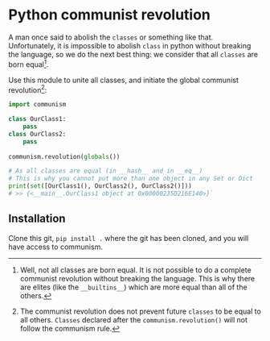 # Python communist revolution

A man once said to abolish the `classes` or something like that. Unfortunately, it is impossible to abolish `class` in python without breaking the language, so we do the next best thing: we consider that all `classes` are born equal[^1].

Use this module to unite all classes, and initiate the global communist revolution[^2]:
```python
import communism

class OurClass1:
    pass
class OurClass2:
    pass
    
communism.revolution(globals())

# As all classes are equal (in __hash__ and in __eq__)
# This is why you cannot put more than one object in any Set or Dict
print(set([OurClass1(), OurClass2(), OurClass2()]))
# >> {<__main__.OurClass1 object at 0x00000235D216E140>}`
```

## Installation

Clone this git, `pip install .` where the git has been cloned, and you will have access to communism.

[^1]: Well, not all classes are born equal. It is not possible to do a complete communist revolution without breaking the language. This is why there are elites (like the `__builtins__`) which are more equal than all of the others.

[^2]: The communist revolution does not prevent future `classes` to be equal to all others. `Classes` declared after the `communism.revolution()` will not follow the communism rule.
